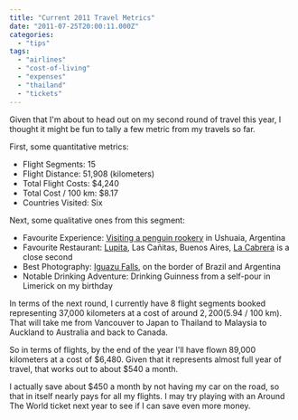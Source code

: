 ```yaml
---
title: "Current 2011 Travel Metrics"
date: "2011-07-25T20:00:11.000Z"
categories: 
  - "tips"
tags: 
  - "airlines"
  - "cost-of-living"
  - "expenses"
  - "thailand"
  - "tickets"
---
```


Given that I'm about to head out on my second round of travel this year, I thought it might be fun to tally a few metric from my travels so far.

First, some quantitative metrics:

- Flight Segments: 15
- Flight Distance: 51,908 (kilometers)
- Total Flight Costs: $4,240
- Total Cost / 100 km: $8.17
- Countries Visited: Six

Next, some qualitative ones from this segment:

- Favourite Experience: [Visiting a penguin rookery](/2011/update-from-the-end-of-the-world/) in Ushuaia, Argentina
- Favourite Restaurant: [Lupita](http://www.lupitaweb.com.ar/), Las Cañitas, Buenos Aires, [La Cabrera](http://www.parrillalacabrera.com.ar/) is a close second
- Best Photography: [Iguazu Falls](/2011/weekend-trip-to-iguazu-falls/), on the border of Brazil and Argentina
- Notable Drinking Adventure: Drinking Guinness from a self-pour in Limerick on my birthday

In terms of the next round, I currently have 8 flight segments booked representing 37,000 kilometers at a cost of around $2,200 ($5.94 / 100 km). That will take me from Vancouver to Japan to Thailand to Malaysia to Auckland to Australia and back to Canada.

So in terms of flights, by the end of the year I'll have flown 89,000 kilometers at a cost of $6,480. Given that it represents almost full year of travel, that works out to about $540 a month.

I actually save about $450 a month by not having my car on the road, so that in itself nearly pays for all my flights. I may try playing with an Around The World ticket next year to see if I can save even more money.
